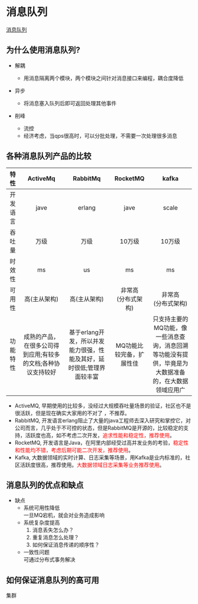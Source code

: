 # 消息队列

[消息队列](https://www.zhihu.com/question/54152397?sort=created)

## 为什么使用消息队列?

- 解耦
    + 用消息隔离两个模块，两个模块之间针对消息接口来编程，耦合度降低
    
- 异步
    + 将消息塞入队列后即可返回处理其他事件

- 削峰
    + 流控
    + 经济考虑，当qps很高时，可以分批处理，不需要一次处理很多消息
    

## 各种消息队列产品的比较

|  特性    | ActiveMq  | RabbitMq  |  RocketMQ    | kafka  |
|  :----:    | :----:      |  :----:     | :----:         |  :----:  | 
| 开发语言   | jave |erlang |jave |scale |
| 吞吐量   | 万级 |万级 |10万级 |10万级 |
| 时效性   | ms |us |ms |ms |
| 可用性   | 高(主从架构) |高(主从架构) |非常高<br>(分布式架构) | 非常高<br>(分布式架构) |
| 功能特性 | 成熟的产品，在很多公司得到应用;有较多的文档;各种协议支持较好 |基于erlang开发，所以并发能力很强，性能及其好，延时很低;管理界面较丰富 |MQ功能比较完备，扩展性佳 |只支持主要的MQ功能，像一些消息查询，消息回溯等功能没有提供，毕竟是为大数据准备的，在大数据领域应用广 |

- ActiveMQ, 早期使用的比较多，没经过大规模吞吐量场景的验证，社区也不是很活跃，但是现在确实大家用的不对了 ，不推荐。
- RabbitMQ, 开发语言erlang阻止了大量的java工程师去深入研究和掌控它，对公司而言，几乎处于不可控的状态，但是RabbitMQ是开源的，比较稳定的支持，活跃度也高，如不考虑二次开发，<font color=Red>追求性能和稳定性，推荐使用</font>。
- RocketMQ, 开发语言是Java，在阿里内部经受过高并发业务的考验，<font color=Red>稳定性和性能均不错，考虑后期可能二次开发，推荐使用</font>。
- Kafka, 大数据领域的实时计算、日志采集等场景，用Kafka是业内标准的，社区活跃度很高，推荐使用。<font color=Red>大数据领域日志采集等业务推荐使用</font>。

## 消息队列的优点和缺点

- 缺点
    + 系统可用性降低<br>
        一旦MQ宕机，就会对业务造成影响
    + 系统复杂度提高
        1. 消息丢失怎么办？
        2. 重复消息怎么处理？
        3. 如何保证消息传递的顺序性？
    + 一致性问题<br>
        可通过分布式事务解决

## 如何保证消息队列的高可用
集群